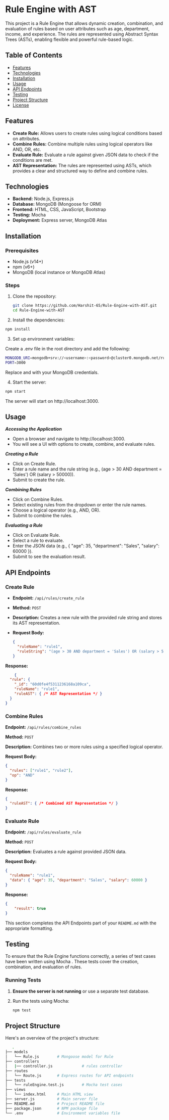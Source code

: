 # Rule Engine with AST

This project is a Rule Engine that allows dynamic creation, combination, and evaluation of rules based on user attributes such as age, department, income, and experience. The rules are represented using Abstract Syntax Trees (ASTs), enabling flexible and powerful rule-based logic.

## Table of Contents

- [Features](#features)
- [Technologies](#technologies)
- [Installation](#installation)
- [Usage](#usage)
- [API Endpoints](#api-endpoints)
- [Testing](#testing)
- [Project Structure](#project-structure)
- [License](#license)

## Features

- **Create Rule:** Allows users to create rules using logical conditions based on attributes.
- **Combine Rules:** Combine multiple rules using logical operators like AND, OR, etc.
- **Evaluate Rule:** Evaluate a rule against given JSON data to check if the conditions are met.
- **AST Representation:** The rules are represented using ASTs, which provides a clear and structured way to define and combine rules.

## Technologies

- **Backend:** Node.js, Express.js
- **Database:** MongoDB (Mongoose for ORM)
- **Frontend:** HTML, CSS, JavaScript, Bootstrap
- **Testing:** Mocha
- **Deployment:** Express server, MongoDB Atlas

## Installation

### Prerequisites

- Node.js (v14+)
- npm (v6+)
- MongoDB (local instance or MongoDB Atlas)

### Steps

1. Clone the repository:

   ```bash
   git clone https://github.com/Harshit-65/Rule-Engine-with-AST.git
   cd Rule-Engine-with-AST

2. Install the dependencies:

```bash
npm install
```

3. Set up environment variables:

Create a .env file in the root directory and add the following:
```bash
MONGODB_URI=mongodb+srv://<username>:<password>@cluster0.mongodb.net/rule-engine?retryWrites=true&w=majority
PORT=3000
```
Replace <username> and <password> with your MongoDB credentials.

4. Start the server:

```bash
npm start
```
The server will start on http://localhost:3000.


## Usage

***Accessing the Application***
- Open a browser and navigate to http://localhost:3000.
- You will see a UI with options to create, combine, and evaluate rules.

***Creating a Rule***
- Click on Create Rule.
- Enter a rule name and the rule string (e.g., (age > 30 AND department = 'Sales') OR (salary > 50000)).
- Submit to create the rule.

***Combining Rules***
- Click on Combine Rules.
- Select existing rules from the dropdown or enter the rule names.
- Choose a logical operator (e.g., AND, OR).
- Submit to combine the rules.

***Evaluating a Rule***
- Click on Evaluate Rule.
- Select a rule to evaluate.
- Enter the JSON data (e.g., { "age": 35, "department": "Sales", "salary": 60000 }).
- Submit to see the evaluation result.

## API Endpoints

### Create Rule

- **Endpoint:** `/api/rules/create_rule`
- **Method:** `POST`
- **Description:** Creates a new rule with the provided rule string and stores its AST representation.
- **Request Body:**

  ```json
  {
    "ruleName": "rule1",
    "ruleString": "(age > 30 AND department = 'Sales') OR (salary > 50000)"
  }
  ```
**Response:**
    
```json
    {
  "rule": {
    "_id": "60d0fe4f5311236168a109ca",
    "ruleName": "rule1",
    "ruleAST": { /* AST Representation */ }
  }
}
```

### Combine Rules

**Endpoint:** `/api/rules/combine_rules`

**Method:** `POST`

**Description:** Combines two or more rules using a specified logical operator.

**Request Body:**

```json
{
  "rules": ["rule1", "rule2"],
  "op": "AND"
}
```
**Response:**
    
```json
{
  "ruleAST": { /* Combined AST Representation */ }
}
```

### Evaluate Rule

**Endpoint:** `/api/rules/evaluate_rule`

**Method:** `POST`

**Description:** Evaluates a rule against provided JSON data.

**Request Body:**

```json
{
  "ruleName": "rule1",
  "data": { "age": 35, "department": "Sales", "salary": 60000 }
}

```
**Response:**
    
```json
{
    "result": true
}

```


This section completes the API Endpoints part of your `README.md` with the appropriate formatting.

## Testing

To ensure that the Rule Engine functions correctly, a series of test cases have been written using Mocha . These tests cover the creation, combination, and evaluation of rules.

### Running Tests

1. **Ensure the server is not running** or use a separate test database.

2. Run the tests using Mocha:

   ```bash
   npm test
   ```

## Project Structure
Here's an overview of the project's structure:

```bash
   .
├── models
│   └── Rule.js        # Mongoose model for Rule
├── controllers
│   |── controller.js             # rules controller
├── routes
│   └── Route.js       # Express routes for API endpoints
├── tests
│   └── ruleEngine.test.js        # Mocha test cases
├── views
│   └── index.html     # Main HTML view
├── server.js          # Main server file
├── README.md          # Project README file
├── package.json       # NPM package file
└── .env               # Environment variables file
```
